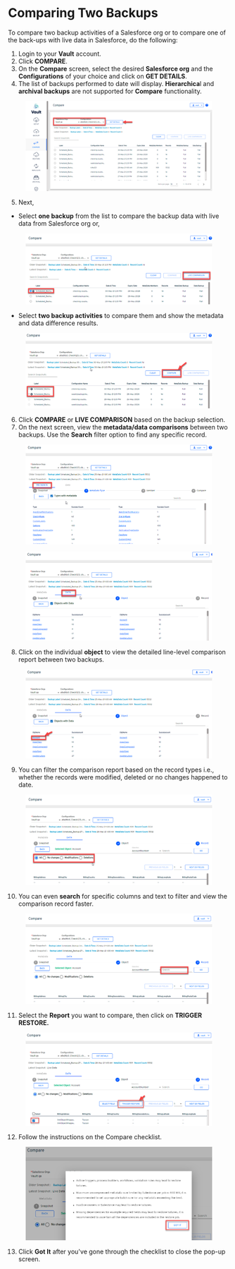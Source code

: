 # Comparing Two Backups

To compare two backup activities of a Salesforce org or to compare one of the back-ups with live data in Salesforce, do the following:

1. Login to your **Vault** account.
2. Click **COMPARE**.
3. On the **Compare** screen, select the desired **Salesforce org** and the **Configurations** of your choice and click on **GET DETAILS**.&#x20;
4. The list of backups performed to date will display. **Hierarchica**l and **archival backups** are not supported for **Compare** functionality.

<figure><img src="../../../../.gitbook/assets/image (14) (1) (1) (1) (1) (1) (1) (1) (1) (1) (1) (1) (1) (1).png" alt=""><figcaption></figcaption></figure>

5. Next,

* Select **one backup** from the list to compare the backup data with live data from Salesforce org or,

<figure><img src="../../../../.gitbook/assets/image (16) (1) (1) (1) (1) (1) (1) (1) (1) (1) (1) (1) (1) (1).png" alt=""><figcaption></figcaption></figure>

* Select **two backup activities** to compare them and show the metadata and data difference results.

<figure><img src="../../../../.gitbook/assets/image (17) (1) (1) (1) (1) (1) (1) (1) (1) (1) (1) (1) (1).png" alt=""><figcaption></figcaption></figure>

6. Click **COMPARE** or **LIVE COMPARISON** based on the backup selection.
7. On the next screen, view the **metadata/data comparisons** between two backups. Use the **Search** filter option to find any specific record.

<figure><img src="../../../../.gitbook/assets/image (18) (1) (1) (1) (1) (1) (1) (1) (1) (1) (1) (1).png" alt=""><figcaption></figcaption></figure>

<figure><img src="../../../../.gitbook/assets/image (19) (1) (1) (1) (1) (1) (1) (1) (1) (1) (1) (1).png" alt=""><figcaption></figcaption></figure>

8. Click on the individual **object** to view the detailed line-level comparison report between two backups.

<figure><img src="../../../../.gitbook/assets/image (20) (1) (1) (1) (1) (1) (1) (1) (1) (1) (1) (1).png" alt=""><figcaption></figcaption></figure>

9. You can filter the comparison report based on the record types i.e., whether the records were modified, deleted or no changes happened to date.

<figure><img src="../../../../.gitbook/assets/image (21) (1) (1) (1) (1) (1) (1) (1) (1) (1) (1) (1).png" alt=""><figcaption></figcaption></figure>

10. You can even **search** for specific columns and text to filter and view the comparison record faster.

<figure><img src="../../../../.gitbook/assets/image (22) (1) (1) (1) (1) (1) (1) (1) (1) (1) (1) (1).png" alt=""><figcaption></figcaption></figure>

11. Select the **Report** you want to compare, then click on **TRIGGER RESTORE.**

<figure><img src="../../../../.gitbook/assets/image (23) (1) (1) (1) (1) (1) (1) (1) (1) (1) (1) (1).png" alt=""><figcaption></figcaption></figure>

12. Follow the instructions on the Compare checklist.

<figure><img src="../../../../.gitbook/assets/image (24) (1) (1) (1) (1) (1) (1) (1) (1) (1) (1) (1).png" alt="" width="563"><figcaption></figcaption></figure>

13. Click **Got It** after you've gone through the checklist to close the pop-up screen.
